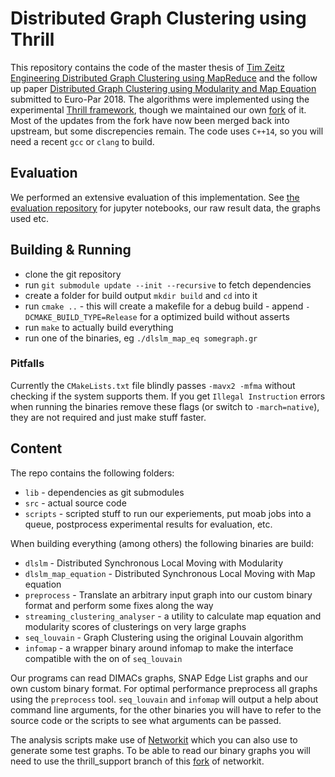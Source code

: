 # Distributed Graph Clustering using Thrill

This repository contains the code of the master thesis of [Tim Zeitz](https://github.com/SDEagle) [Engineering Distributed Graph Clustering using MapReduce](https://i11www.iti.kit.edu/_media/teaching/theses/ma-zeitz-17.pdf) and the follow up paper [Distributed Graph Clustering using Modularity and Map Equation](https://arxiv.org/abs/1710.09605) submitted to Euro-Par 2018.
The algorithms were implemented using the experimental [Thrill framework](https://github.com/thrill/thrill), though we maintained our own [fork](https://github.com/SDEagle/thrill) of it.
Most of the updates from the fork have now been merged back into upstream, but some discrepencies remain.
The code uses `C++14`, so you will need a recent `gcc` or `clang` to build.

## Evaluation

We performed an extensive evaluation of this implementation.
See [the evaluation repository](https://github.com/kit-algo/distributed_clustering_thrill_evaluation) for jupyter notebooks, our raw result data, the graphs used etc.

## Building & Running

* clone the git repository
* run `git submodule update --init --recursive` to fetch dependencies
* create a folder for build output `mkdir build` and `cd` into it
* run `cmake ..` - this will create a makefile for a debug build - append `-DCMAKE_BUILD_TYPE=Release` for a optimized build without asserts
* run `make` to actually build everything
* run one of the binaries, eg `./dlslm_map_eq somegraph.gr`

### Pitfalls

Currently the `CMakeLists.txt` file blindly passes `-mavx2 -mfma` without checking if the system supports them.
If you get `Illegal Instruction` errors when running the binaries remove these flags (or switch to `-march=native`), they are not required and just make stuff faster.

## Content

The repo contains the following folders:

* `lib` - dependencies as git submodules
* `src` - actual source code
* `scripts` - scripted stuff to run our experiements, put moab jobs into a queue, postprocess experimental results for evaluation, etc.

When building everything (among others) the following binaries are build:

* `dlslm` - Distributed Synchronous Local Moving with Modularity
* `dlslm_map_equation` - Distributed Synchronous Local Moving with Map equation
* `preprocess` - Translate an arbitrary input graph into our custom binary format and perform some fixes along the way
* `streaming_clustering_analyser` - a utility to calculate map equation and modularity scores of clusterings on very large graphs
* `seq_louvain` - Graph Clustering using the original Louvain algorithm
* `infomap` - a wrapper binary around infomap to make the interface compatible with the on of `seq_louvain`

Our programs can read DIMACs graphs, SNAP Edge List graphs and our own custom binary format.
For optimal performance preprocess all graphs using the `preprocess` tool.
`seq_louvain` and `infomap` will output a help about command line arguments, for the other binaries you will have to refer to the source code or the scripts to see what arguments can be passed.

The analysis scripts make use of [Networkit](https://github.com/kit-parco/networkit) which you can also use to generate some test graphs.
To be able to read our binary graphs you will need to use the thrill_support branch of this [fork](https://github.com/michitux/networkit/tree/thrill_support) of networkit.
